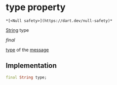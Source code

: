 


# type property




    *[<Null safety>](https://dart.dev/null-safety)*


[String](https://api.flutter.dev/flutter/dart-core/String-class.html) type
  
_final_



<p><a href="../../model_hms_message/HMSMessage/type.md">type</a> of the <a href="../../model_hms_message/HMSMessage/message.md">message</a></p>



## Implementation

```dart
final String type;


```








